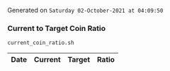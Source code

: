 Generated on `Saturday 02-October-2021 at 04:09:50`

### Current to Target Coin Ratio
`current_coin_ratio.sh`

Date|Current|Target|Ratio
---|---|---|---

